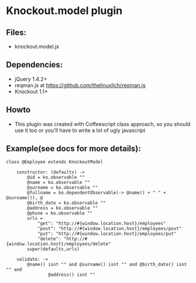 # Knockout.model plugin

## Files:
* knockout.model.js

## Dependencies:
* jQuery 1.4.2+
* reqman.js at https://github.com/thelinuxlich/reqman.js
* Knockout 1.1+

## Howto
* This plugin was created with Coffeescript class approach, so you should use it too or you'll have to write a lot of ugly javascript

## Example(see docs for more details):
    class @Employee extends KnockoutModel

        constructor: (defaults) ->
            @id = ko.observable ""
            @name = ko.observable ""
            @surname = ko.observable ""
            @fullname = ko.dependentObservable(-> @name() + " " + @surname()), @
            @birth_date = ko.observable ""
            @address = ko.observable ""
            @phone = ko.observable ""
            urls =
                "get": "http://#{window.location.host}/employees"
                "post": "http://#{window.location.host}/employees/post"
                "put": "http://#{window.location.host}/employees/put"
                "delete": "http://#{window.location.host}/employees/delete"
            super(defaults,urls)

        validate: ->
            @name() isnt "" and @surname() isnt "" and @birth_date() isnt "" and
                    @address() isnt ""

